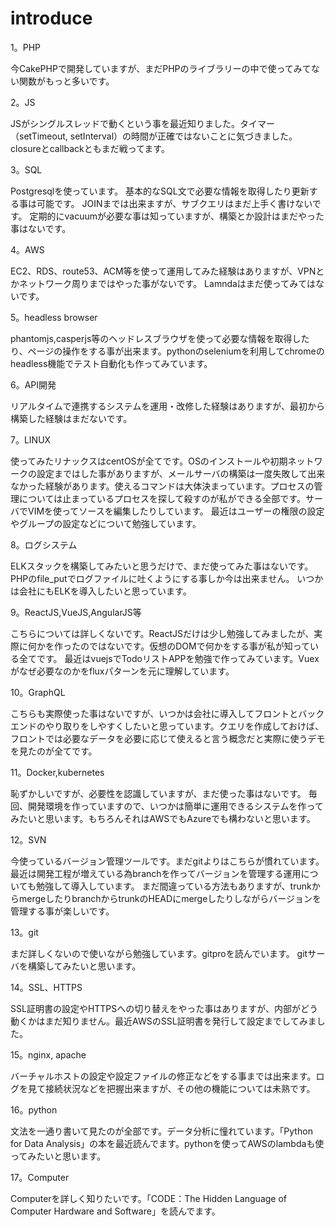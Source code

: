 # introduce

1。PHP

今CakePHPで開発していますが、まだPHPのライブラリーの中で使ってみてない関数がもっと多いです。

2。JS

JSがシングルスレッドで動くという事を最近知りました。タイマー（setTimeout, setInterval）の時間が正確ではないことに気づきました。closureとcallbackともまだ戦ってます。

3。SQL

Postgresqlを使っています。
基本的なSQL文で必要な情報を取得したり更新する事は可能です。
JOINまでは出来ますが、サブクエリはまだ上手く書けないです。
定期的にvacuumが必要な事は知っていますが、構築とか設計はまだやった事はないです。

4。AWS

EC2、RDS、route53、ACM等を使って運用してみた経験はありますが、VPNとかネットワーク周りまではやった事がないです。
Lamndaはまだ使ってみてはないです。

5。headless browser

phantomjs,casperjs等のヘッドレスブラウザを使って必要な情報を取得したり、ページの操作をする事が出来ます。pythonのseleniumを利用してchromeのheadless機能でテスト自動化も作ってみています。

6。API開発

リアルタイムで連携するシステムを運用・改修した経験はありますが、最初から構築した経験はまだないです。

7。LINUX

使ってみたリナックスはcentOSが全てです。OSのインストールや初期ネットワークの設定まではした事がありますが、メールサーバの構築は一度失敗して出来なかった経験があります。使えるコマンドは大体決まっています。プロセスの管理については止まっているプロセスを探して殺すのが私ができる全部です。サーバでVIMを使ってソースを編集したりしています。
最近はユーザーの権限の設定やグループの設定などについて勉強しています。

8。ログシステム

ELKスタックを構築してみたいと思うだけで、まだ使ってみた事はないです。
PHPのfile_putでログファイルに吐くようにする事しか今は出来ません。
いつかは会社にもELKを導入したいと思っています。

9。ReactJS,VueJS,AngularJS等

こちらについては詳しくないです。ReactJSだけは少し勉強してみましたが、実際に何かを作ったのではないです。仮想のDOMで何かをする事が私が知っている全てです。
最近はvuejsでTodoリストAPPを勉強で作ってみています。Vuexがなぜ必要なのかをfluxパターンを元に理解しています。

10。GraphQL

こちらも実際使った事はないですが、いつかは会社に導入してフロントとバックエンドのやり取りをしやすくしたいと思っています。クエリを作成しておけば、フロントでは必要なデータを必要に応じて使えると言う概念だと実際に使うデモを見たのが全てです。

11。Docker,kubernetes

恥ずかしいですが、必要性を認識していますが、まだ使った事はないです。
毎回、開発環境を作っていますので、いつかは簡単に運用できるシステムを作ってみたいと思います。もちろんそれはAWSでもAzureでも構わないと思います。

12。SVN

今使っているバージョン管理ツールです。まだgitよりはこちらが慣れています。
最近は開発工程が増えている為branchを作ってバージョンを管理する運用についても勉強して導入しています。
まだ間違っている方法もありますが、trunkからmergeしたりbranchからtrunkのHEADにmergeしたりしながらバージョンを管理する事が楽しいです。

13。git

まだ詳しくないので使いながら勉強しています。gitproを読んでいます。
gitサーバを構築してみたいと思います。

14。SSL、HTTPS

SSL証明書の設定やHTTPSへの切り替えをやった事はありますが、内部がどう動くかはまだ知りません。最近AWSのSSL証明書を発行して設定までしてみました。

15。nginx, apache

バーチャルホストの設定や設定ファイルの修正などをする事までは出来ます。ログを見て接続状況などを把握出来ますが、その他の機能については未熟です。

16。python

文法を一通り書いて見たのが全部です。データ分析に憧れています。「Python for Data Analysis」の本を最近読んでます。pythonを使ってAWSのlambdaも使ってみたいと思います。

17。Computer

Computerを詳しく知りたいです。「CODE：The Hidden Language of Computer Hardware and Software」を読んでます。


